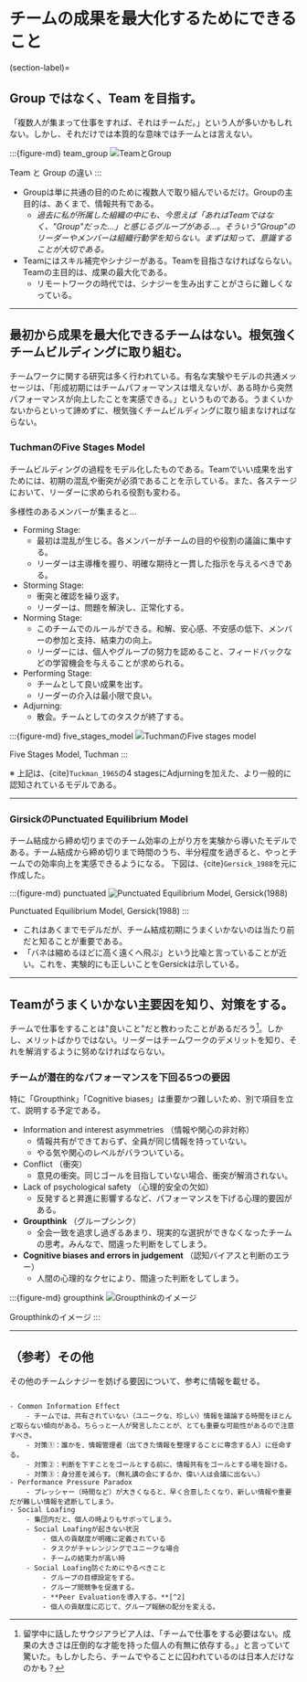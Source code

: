 # チームの成果を最大化するためにできること

(section-label)=
## Group ではなく、Team を目指す。
「複数人が集まって仕事をすれば、それはチームだ。」という人が多いかもしれない。しかし、それだけでは本質的な意味ではチームとは言えない。

:::{figure-md} team_group
![TeamとGroup](/assets/media/teamwork_01.png)

Team と Group の違い
:::

- Groupは単に共通の目的のために複数人で取り組んでいるだけ。Groupの主目的は、あくまで、情報共有である。
    - *過去に私が所属した組織の中にも、今思えば「あれはTeamではなく、"Group"だった…」と感じるグループがある…。そういう"Group"のリーダーやメンバーは組織行動学を知らない。まずは知って、意識することが大切である。*
- Teamにはスキル補完やシナジーがある。Teamを目指さなければならない。Teamの主目的は、成果の最大化である。
    - リモートワークの時代では、シナジーを生み出すことがさらに難しくなっている。

---
## 最初から成果を最大化できるチームはない。根気強くチームビルディングに取り組む。

チームワークに関する研究は多く行われている。有名な実験やモデルの共通メッセージは、「形成初期にはチームパフォーマンスは増えないが、ある時から突然パフォーマンスが向上したことを実感できる。」というものである。うまくいかないからといって諦めずに、根気強くチームビルディングに取り組まなければならない。


### TuchmanのFive Stages Model
チームビルディングの過程をモデル化したものである。Teamでいい成果を出すためには、初期の混乱や衝突が必須であることを示している。また、各ステージにおいて、リーダーに求められる役割も変わる。

多様性のあるメンバーが集まると…
- Forming Stage: 
    - 最初は混乱が生じる。各メンバーがチームの目的や役割の議論に集中する。
    - リーダーは主導権を握り、明確な期待と一貫した指示を与えるべきである。
- Storming Stage:
    - 衝突と確認を繰り返す。
    - リーダーは、問題を解決し、正常化する。
- Norming Stage: 
    - このチームでのルールができる。和解、安心感、不安感の低下、メンバーの参加と支持、結束力の向上。
    - リーダーには、個人やグループの努力を認めること、フィードバックなどの学習機会を与えることが求められる。
- Performing Stage: 
    - チームとして良い成果を出す。
    - リーダーの介入は最小限で良い。
- Adjurning: 
    - 散会。チームとしてのタスクが終了する。

:::{figure-md} five_stages_model
![TuchmanのFive stages model](/assets/media/teamwork_02.png)

Five Stages Model, Tuchman
:::

※ 上記は、{cite}`Tuckman_1965`の4 stagesにAdjurningを加えた、より一般的に認知されているモデルである。

---

### GirsickのPunctuated Equilibrium Model
チーム結成から締め切りまでのチーム効率の上がり方を実験から導いたモデルである。チーム結成から締め切りまで時間のうち、半分程度を過ぎると、やっとチームでの効率向上を実感できるようになる。  下図は、{cite}`Gersick_1988`を元に作成した。

:::{figure-md} punctuated
![Punctuated Equilibrium Model, Gersick(1988)](/assets/media/teamwork_04.png)

Punctuated Equilibrium Model, Gersick(1988)
:::

- これはあくまでモデルだが、チーム結成初期にうまくいかないのは当たり前だと知ることが重要である。  
- 「バネは縮めるほどに高く遠くへ飛ぶ」という比喩と言っていることが近い。これを、実験的にも正しいことをGersickは示している。

---

## Teamがうまくいかない主要因を知り、対策をする。

チームで仕事をすることは"良いこと"だと教わったことがあるだろう[^1]。しかし、メリットばかりではない。リーダーはチームワークのデメリットを知り、それを解消するように努めなければならない。

### チームが潜在的なパフォーマンスを下回る5つの要因
特に「Groupthink」「Cognitive biases」は重要かつ難しいため、別で項目を立て、説明する予定である。


- Information and interest asymmetries （情報や関心の非対称）
    - 情報共有ができておらず、全員が同じ情報を持っていない。
    - やる気や関心のレベルがバラついている。
- Conflict （衝突）
    - 意見の衝突。同じゴールを目指していない場合、衝突が解消されない。
- Lack of psychological safety （心理的安全の欠如）
    - 反発すると昇進に影響するなど、パフォーマンスを下げる心理的要因がある。
- **Groupthink** （グループシンク）
    - 全会一致を追求し過ぎるあまり、現実的な選択ができなくなったチームの思考。みんなで、間違った判断をしてしまう。
- **Cognitive biases and errors in judgement** （認知バイアスと判断のエラー）
    - 人間の心理的なクセにより、間違った判断をしてしまう。


:::{figure-md} groupthink
![Groupthinkのイメージ](/assets/media/groupthink.png)

Groupthinkのイメージ
:::




---
## （参考）その他
その他のチームシナジーを妨げる要因について、参考に情報を載せる。

```{toggle}

- Common Information Effect
    - チームでは、共有されていない（ユニークな、珍しい）情報を議論する時間をほとんど取らない傾向がある。ちらっと一人が発言したことが、とても重要な可能性があるので注意すべき。
    - 対策①：誰かを、情報管理者（出てきた情報を整理することに専念する人）に任命する。
    - 対策②：判断を下すことをゴールとする前に、情報共有をゴールとする場を設ける。
    - 対策③：身分差を減らす。（無礼講の会にするか、偉い人は会議に出ない。）
- Performance Pressure Paradox
    - プレッシャー（時間など）が大きくなると、早く合意したくなり、新しい情報や重要だが難しい情報を遮断してしまう。
- Social Loafing
    - 集団内だと、個人の時よりもサボってしまう。
    - Social Loafingが起きない状況
        - 個人の貢献度が明確に定義されている
        - タスクがチャレンジングでユニークな場合
        - チームの結束力が高い時
    - Social Loafing防ぐためにやるべきこと
        - グループの目標設定をする。
        - グループ間競争を促進する。
        - **Peer Evaluationを導入する。**[^2]
        - 個人の貢献度に応じて、グループ報酬の配分を変える。
```

[^1]: 留学中に話したサウジアラビア人は、「チームで仕事をする必要はない。成果の大きさは圧倒的な才能を持った個人の有無に依存する。」と言っていて驚いた。もしかしたら、チームでやることに囚われているのは日本人だけなのかも？
[^2]: 日本の大きな企業ではPeer Evaluationをもっと導入すべきだと感じる。売り上げ以外にも貢献している人はいるので、周囲のメンバーへ協力的になることへのインセンティブが働くようになるだろう。